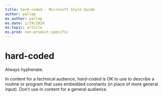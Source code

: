 ```yaml
---
title: hard-coded - Microsoft Style Guide
author: pallep
ms.author: pallep
ms.date: 1/19/2018
ms.topic: article
ms.prod: non-product-specific
---
```


# hard-coded

Always hyphenate. 

In content for a technical audience, *hard-coded*
is OK to use to describe a routine or program that uses embedded
constants (in place of more general input). Don’t use in content for a
general audience.
